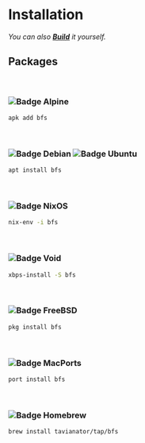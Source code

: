 
# Installation

*You can also **[Build]** it yourself.*

## Packages

<br>

### ![Badge Alpine]

```sh
apk add bfs
```

<br>

### ![Badge Debian] ![Badge Ubuntu]

```sh
apt install bfs
```

<br>

### ![Badge NixOS]

```sh
nix-env -i bfs
```

<br>

### ![Badge Void]

```sh
xbps-install -S bfs
```

<br>

### ![Badge FreeBSD]

```sh
pkg install bfs
```

<br>

### ![Badge MacPorts]

```sh
port install bfs
```

<br>

### ![Badge Homebrew]

```sh
brew install tavianator/tap/bfs
```

<!----------------------------------------------------------------------------->

[Build]: Build.md


<!----------------------------------{ Badges }--------------------------------->

[Badge Alpine]: https://img.shields.io/badge/Alpine_Linux-0D597F?style=for-the-badge&logo=alpine-linux&logoColor=white
[Badge Ubuntu]: https://img.shields.io/badge/Ubuntu-E95420?style=for-the-badge&logo=ubuntu&logoColor=white
[Badge Debian]: https://img.shields.io/badge/Debian-A81D33?style=for-the-badge&logo=debian&logoColor=white
[Badge Homebrew]: https://img.shields.io/badge/Homebrew-FBB040?style=for-the-badge&logo=homebrew&logoColor=white
[Badge NixOS]: https://img.shields.io/badge/NixOS-5277C3?style=for-the-badge&logo=nixos&logoColor=white
[Badge FreeBSD]: https://img.shields.io/badge/FreeBSD-AB2B28?style=for-the-badge&logo=freebsd&logoColor=white
[Badge MacPorts]: https://img.shields.io/badge/MacPorts-gray?style=for-the-badge&logo=apple&logoColor=white
[Badge Void]: https://img.shields.io/badge/VoidLinux-478061?style=for-the-badge&logo=linux&logoColor=white
